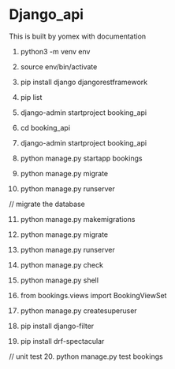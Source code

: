 # Django_api

This is built by yomex with documentation 

1. python3 -m venv env

2. source env/bin/activate

3. pip install django djangorestframework

4. pip list

5. django-admin startproject booking_api

6. cd booking_api

7. django-admin startproject booking_api

8. python manage.py startapp bookings

9. python manage.py migrate

10. python manage.py runserver

// migrate the database

11. python manage.py makemigrations

12. python manage.py migrate

13. python manage.py runserver

14. python manage.py check

15. python manage.py shell

<!-- Error detecting -->

16.  from bookings.views import BookingViewSet  

17. python manage.py createsuperuser

18. pip install django-filter

19. pip install drf-spectacular

// unit test
20. python manage.py test bookings


